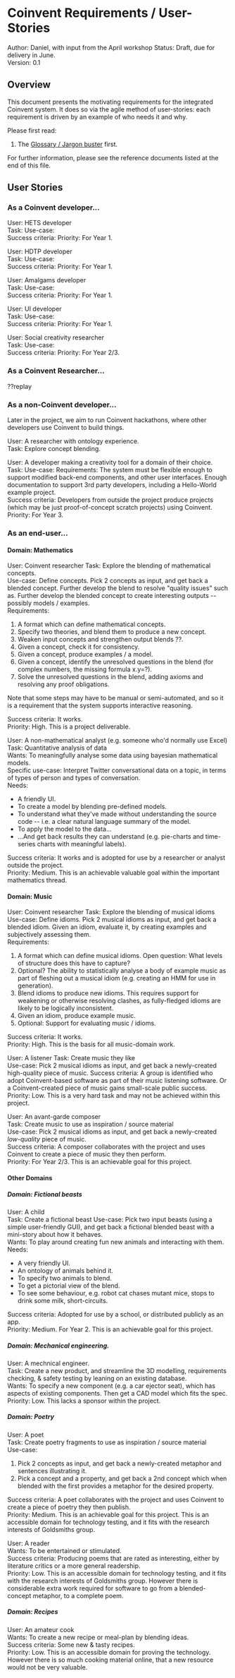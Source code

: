 
# Coinvent Requirements / User-Stories

Author: Daniel, with input from the April workshop 
Status: Draft, due for delivery in June.      
Version: 0.1   

## Overview

This document presents the motivating requirements for the integrated Coinvent system. It does so via the agile method of user-stories: each requirement is driven by an example of who needs it and why.


Please first read:

1. The [Glossary / Jargon buster](http://ccg.doc.gold.ac.uk/research/coinvent/internal/?page_id=356) first. 

For further information, please see the reference documents listed at the end of this file.

## User Stories

### As a Coinvent developer...

User: HETS developer    
Task: 
Use-case:    
Success criteria: 
Priority: For Year 1.

User: HDTP developer    
Task: 
Use-case:    
Success criteria: 
Priority: For Year 1.

User: Amalgams developer    
Task: 
Use-case:    
Success criteria: 
Priority: For Year 1.

User: UI developer    
Task: 
Use-case:    
Success criteria: 
Priority: For Year 1.

User: Social creativity researcher    
Task: 
Use-case:    
Success criteria: 
Priority: For Year 2/3.

### As a Coinvent Researcher...

??replay


### As a non-Coinvent developer...

Later in the project, we aim to run Coinvent hackathons, where other developers
use Coinvent to build things.

User: A researcher with ontology experience.   
Task: Explore concept blending.

User: A developer making a creativity tool for a domain of their choice.       
Task: 
Use-case: 
Requirements: The system must be flexible enough to support modified back-end components, and other user interfaces. Enough documentation to support 3rd party developers, including a Hello-World example project.      
Success criteria: Developers from outside the project produce projects (which may be just proof-of-concept scratch projects) using Coinvent.   
Priority: For Year 3.

### As an end-user...

#### Domain: Mathematics

User: Coinvent researcher
Task: Explore the blending of mathematical concepts.      
Use-case: Define concepts. Pick 2 concepts as input, and get back a blended concept. Further develop the blend to resolve "quality issues" such as.
Further develop the blended concept to create interesting outputs -- possibly models / examples.   
Requirements: 

1. A format which can define mathematical concepts.
2. Specify two theories, and blend them to produce a new concept.
2. Weaken input concepts and strengthen output blends ??. 
3. Given a concept, check it for consistency.
4. Given a concept, produce examples / a model.
5. Given a concept, identify the unresolved questions in the blend (for complex numbers, the missing formula x.y=?).
6. Solve the unresolved questions in the blend, adding axioms and resolving any proof obligations.

Note that some steps may have to be manual or semi-automated, and so it is a requirement that the
system supports interactive reasoning.

Success criteria: It works.       
Priority: High. This is a project deliverable.
 
 
User: A non-mathematical analyst (e.g. someone who'd normally use Excel)    
Task: Quantitative analysis of data   
Wants: To meaningfully analyse some data using bayesian mathematical models.   
Specific use-case: Interpret Twitter conversational data on a topic, in terms of types of person and types of conversation.   
Needs:

 - A friendly UI.
 - To create a model by blending pre-defined models.
 - To understand what they've made without understanding the source code -- i.e. a clear natural language summary of the model.
 - To apply the model to the data...
 - ...And get back results they can understand (e.g. pie-charts and time-series charts with meaningful labels).

Success criteria: It works and is adopted for use by a researcher or analyst outside the project.   
Priority: Medium. This is an achievable valuable goal within the important mathematics thread.


#### Domain: Music

User: Coinvent researcher
Task: Explore the blending of musical idioms      
Use-case: Define idioms. Pick 2 musical idioms as input, and get back a blended idiom. Given an idiom, evaluate it, by creating examples and subjectively assessing them.   
Requirements: 

1. A format which can define musical idioms. Open question: What levels of structure does this have to capture?
2. Optional? The ability to statistically analyse a body of example music as part of fleshing out a musical idiom (e.g. creating an HMM for use in generation).
3. Blend idioms to produce new idioms. This requires support for weakening or otherwise resolving clashes, as fully-fledged idioms are likely to be logically inconsistent.
4. Given an idiom, produce example music.
4. Optional: Support for evaluating music / idioms.

Success criteria: It works.       
Priority: High. This is the basis for all music-domain work.
 
User: A listener
Task: Create music they like      
Use-case: Pick 2 musical idioms as input, and get back a newly-created high-quality piece of music.
Success criteria: A group is identified who adopt Coinvent-based software as part of their music listening software. Or a Coinvent-created piece of music gains small-scale public success.   
Priority: Low. This is a very hard task and may not be achieved within this project.
 
User: An avant-garde composer    
Task: Create music to use as inspiration / source material   
Use-case: Pick 2 musical idioms as input, and get back a newly-created *low-quality* piece of music.   
Success criteria: A composer collaborates with the project and uses Coinvent to create a piece of music they then perform.      
Priority: For Year 2/3. This is an achievable goal for this project.


#### Other Domains

##### Domain: Fictional beasts   
User: A child    
Task: Create a fictional beast
Use-case: Pick two input beasts (using a simple user-friendly GUI), and get back a fictional blended beast with a mini-story about how it behaves.  
Wants: To play around creating fun new animals and interacting with them.
Needs:

 - A very friendly UI.
 - An ontology of animals behind it.
 - To specify two animals to blend.
 - To get a pictorial view of the blend.
 - To see some behaviour, e.g. robot cat chases mutant mice, stops to drink some milk, short-circuits.

Success criteria: Adopted for use by a school, or distributed publicly as an app.         
Priority: Medium. For Year 2. This is an achievable goal for this project.


##### Domain: Mechanical engineering.   

User: A mechnical engineer.   
Task: Create a new product, and streamline the 3D modelling, requirements checking, & safety testing by leaning on an existing database.   
Wants: To specify a new component (e.g. a car ejector seat), which has aspects of existing components. Then get a CAD model which fits the spec.   
Priority: Low. This lacks a sponsor within the project.

##### Domain: Poetry

User: A poet   
Task: Create poetry fragments to use as inspiration / source material   
Use-case: 

1. Pick 2 concepts as input, and get back a newly-created metaphor and sentences illustrating it.   
2. Pick a concept and a property, and get back a 2nd concept which when blended with the first provides a metaphor for the desired property. 

Success criteria: A poet collaborates with the project and uses Coinvent to create a piece of poetry they then publish.  
Priority: Medium. This is an achievable goal for this project. This is an accessible domain for technology testing, and it fits with the research interests of Goldsmiths group.

User: A reader   
Wants: To be entertained or stimulated.   
Success criteria: Producing poems that are rated as interesting, either by literature critics or a more general readership.    
Priority: Low. This is an accessible domain for technology testing, and it fits with the research interests of Goldsmiths group. However there is considerable extra work required for software to go from a blended-concept metaphor, to a complete poem.

##### Domain: Recipes

User: An amateur cook   
Wants: To create a new recipe or meal-plan by blending ideas.   
Success criteria: Some new & tasty recipes.   
Priority: Low. This is an accessible domain for proving the technology. However there is so much cooking material online, that a new resource would not be very valuable.   




